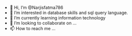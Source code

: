 - 👋 Hi, I’m @Narjisfatma786
- 👀 I’m interested in database skills and sql query language.
- 🌱 I’m currently learning information technology 
- 💞️ I’m looking to collaborate on ...
- 📫 How to reach me ...

<!---
Narjisfatma786/Narjisfatma786 is a ✨ special ✨ repository because its `README.md` (this file) appears on your GitHub profile.
You can click the Preview link to take a look at your changes.
--->
